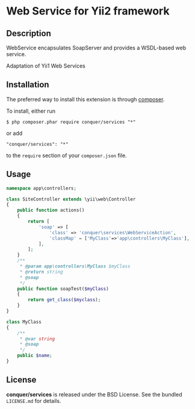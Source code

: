Web Service for Yii2 framework
=================

## Description

WebService encapsulates SoapServer and provides a WSDL-based web service.

Adaptation of Yii1 Web Services 

## Installation

The preferred way to install this extension is through [composer](http://getcomposer.org/download/). 

To install, either run

```
$ php composer.phar require conquer/services "*"
```
or add

```
"conquer/services": "*"
```

to the ```require``` section of your `composer.json` file.

## Usage

```php
namespace app\controllers;

class SiteController extends \yii\web\Controller
{
    public function actions()
    {
        return [
            'soap' => [
                'class' => 'conquer\services\WebServiceAction',
                'classMap' = ['MyClass'=>'app\controllers\MyClass'],
            ],
        ];
    }
    /**
     * @param app\controllers\MyClass $myClass
     * @return string
     * @soap
     */
    public function soapTest($myClass)
    {
        return get_class($myclass);
    }
}

class MyClass
{
    /**
     * @var string
     * @soap
     */
    public $name;
}
```

## License

**conquer/services** is released under the BSD License. See the bundled `LICENSE.md` for details.
